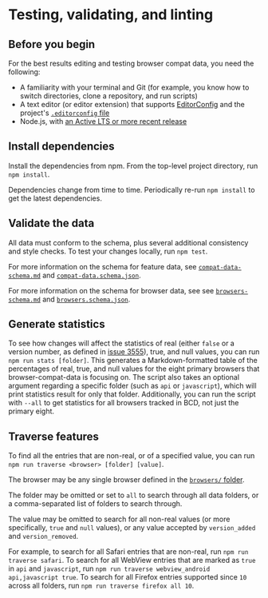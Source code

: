 # Testing, validating, and linting

## Before you begin

For the best results editing and testing browser compat data, you need the following:

- A familiarity with your terminal and Git (for example, you know how to switch directories, clone a repository, and run scripts)
- A text editor (or editor extension) that supports [EditorConfig](https://editorconfig.org/) and the project's [`.editorconfig` file](../.editorconfig)
- Node.js, with [an Active LTS or more recent release](https://nodejs.org/en/download/)

## Install dependencies

Install the dependencies from npm. From the top-level project directory, run `npm install`.

Dependencies change from time to time. Periodically re-run `npm install` to get the latest dependencies.

## Validate the data

All data must conform to the schema, plus several additional consistency and style checks. To test your changes locally, run `npm test`.

For more information on the schema for feature data, see [`compat-data-schema.md`](../schemas/compat-data-schema.md) and [`compat-data.schema.json`](../schemas/compat-data.schema.json).

For more information on the schema for browser data, see see [`browsers-schema.md`](../schemas/browsers-schema.md) and [`browsers.schema.json`](../schemas/browsers.schema.json).

## Generate statistics

To see how changes will affect the statistics of real (either `false` or a version number, as defined in [issue 3555](https://github.com/mdn/browser-compat-data/issues/3555)), true, and null values, you can run `npm run stats [folder]`. This generates a Markdown-formatted table of the percentages of real, true, and null values for the eight primary browsers that browser-compat-data is focusing on. The script also takes an optional argument regarding a specific folder (such as `api` or `javascript`), which will print statistics result for only that folder. Additionally, you can run the script with `--all` to get statistics for all browsers tracked in BCD, not just the primary eight.

## Traverse features

To find all the entries that are non-real, or of a specified value, you can run `npm run traverse <browser> [folder] [value]`.

The browser may be any single browser defined in the [`browsers/` folder](../browsers/).

The folder may be omitted or set to `all` to search through all data folders, or a comma-separated list of folders to search through.

The value may be omitted to search for all non-real values (or more specifically, `true` and `null` values), or any value accepted by `version_added` and `version_removed`.

For example, to search for all Safari entries that are non-real, run `npm run traverse safari`. To search for all WebView entries that are marked as `true` in `api` and `javascript`, run `npm run traverse webview_android api,javascript true`. To search for all Firefox entries supported since `10` across all folders, run `npm run traverse firefox all 10`.

